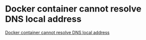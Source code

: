 # Docker container cannot resolve DNS local address
[Docker container cannot resolve DNS local address](https://aiwithcloud.com/2022/09/15/docker_container_cannot_resolve_dns_local_address/)